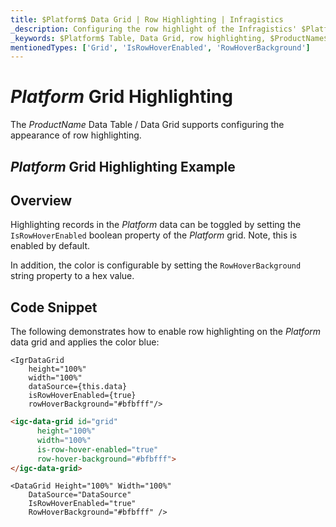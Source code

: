 ```yaml
---
title: $Platform$ Data Grid | Row Highlighting | Infragistics
_description: Configuring the row highlight of the Infragistics' $Platform$ data grid on mouse over. Learn how to configure row highlight for the $ProductName$ table.
_keywords: $Platform$ Table, Data Grid, row highlighting, $ProductName$, Infragistics
mentionedTypes: ['Grid', 'IsRowHoverEnabled', 'RowHoverBackground']
---
```


# $Platform$ Grid Highlighting

The $ProductName$ Data Table / Data Grid supports configuring the appearance of row highlighting.

## $Platform$ Grid Highlighting Example


<code-view style="height: 600px"
           data-demos-base-url="{environment:demosBaseUrl}"
           iframe-src="{environment:demosBaseUrl}/grids/data-grid-row-highlighting"
           alt="$Platform$ Grid Highlighting Example"
           github-src="grids/data-grid/row-highlighting">
</code-view>

<div class="divider--half"></div>

## Overview

Highlighting records in the $Platform$ data can be toggled by setting the `IsRowHoverEnabled` boolean property of the $Platform$ grid. Note, this is enabled by default.

In addition, the color is configurable by setting the `RowHoverBackground` string property to a hex value.

## Code Snippet

The following demonstrates how to enable row highlighting on the $Platform$ data grid and applies the color blue:

```tsx
<IgrDataGrid
    height="100%"
    width="100%"
    dataSource={this.data}
    isRowHoverEnabled={true}
    rowHoverBackground="#bfbfff"/>
```

```html
<igc-data-grid id="grid"
      height="100%"
      width="100%"
      is-row-hover-enabled="true"
      row-hover-background="#bfbfff">
</igc-data-grid>
```

```razor
<DataGrid Height="100%" Width="100%"
    DataSource="DataSource"
    IsRowHoverEnabled="true"
    RowHoverBackground="#bfbfff" />
```